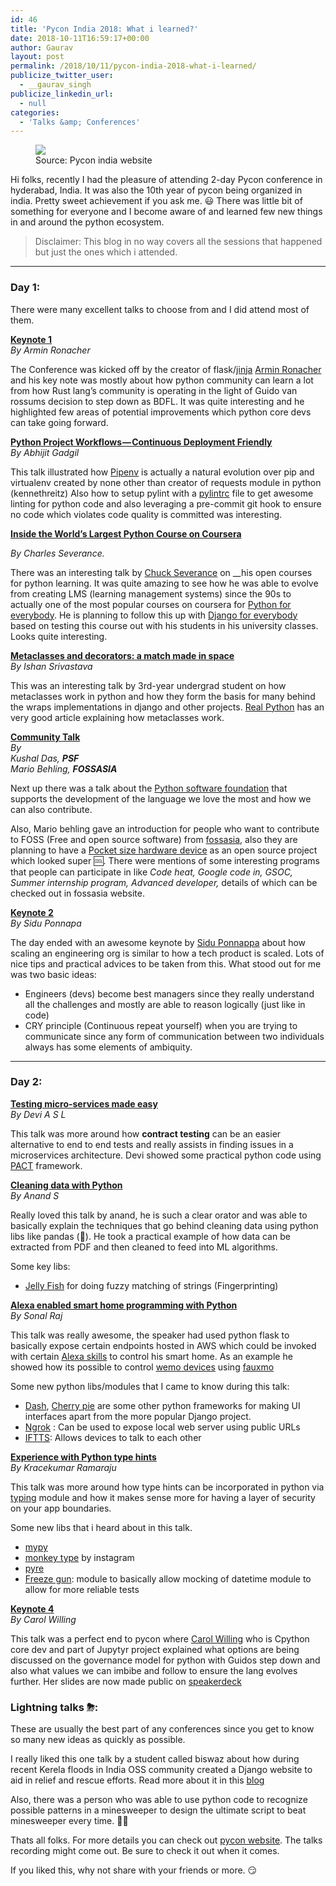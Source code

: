 ```yaml
---
id: 46
title: 'Pycon India 2018: What i learned?'
date: 2018-10-11T16:59:17+00:00
author: Gaurav
layout: post
permalink: /2018/10/11/pycon-india-2018-what-i-learned/
publicize_twitter_user:
  - __gaurav_singh
publicize_linkedin_url:
  - null
categories:
  - 'Talks &amp; Conferences'
---
```

<figure class="wp-caption"><img data-width="844" data-height="210" src="https://i0.wp.com/automationhacks.blog/wp-content/uploads/2018/10/24e58-0qa2jeiwzh_ivzp25.png?w=750&#038;ssl=1" data-recalc-dims="1" /><figcaption class="wp-caption-text">Source: Pycon india&nbsp;website</figcaption></figure> 

Hi folks, recently I had the pleasure of attending 2-day Pycon conference in hyderabad, India. It was also the 10th year of pycon being organized in india. Pretty sweet achievement if you ask me. 😃 There was little bit of something for everyone and I become aware of and learned few new things in and around the python ecosystem.

> Disclaimer: This blog in no way covers all the sessions that happened but just the ones which i attended.

* * *

### Day 1:

There were many excellent talks to choose from and I did attend most of them.

<a href="https://in.pycon.org/2018/#" title="Keynote 1" target="_blank"><strong>Keynote 1</strong></a>  
_By Armin Ronacher_

The Conference was kicked off by the creator of flask/<a href="http://lucumr.pocoo.org/" target="_blank">jinja</a> <a href="https://medium.com/u/d38a80b1d039" target="_blank">Armin Ronacher</a> and his key note was mostly about how python community can learn a lot from how Rust lang’s community is operating in the light of Guido van rossums decision to step down as BDFL. It was quite interesting and he highlighted few areas of potential improvements which python core devs can take going forward.

<a href="https://in.pycon.org/cfp/2018/proposals/python-project-workflows-continuous-deployment-friendly~bq8ya/" title="Python Project Workflows - Continuous Deployment Friendly" target="_blank"><strong>Python Project Workflows — Continuous Deployment Friendly</strong></a>  
_By Abhijit Gadgil_

This talk illustrated how <a href="https://pipenv.readthedocs.io/en/latest/" target="_blank">Pipenv</a> is actually a natural evolution over pip and virtualenv created by none other than creator of requests module in python (kennethreitz) Also how to setup pylint with a <a href="https://github.com/PyCQA/pylint" target="_blank">pylintrc</a> file to get awesome linting for python code and also leveraging a pre-commit git hook to ensure no code which violates code quality is committed was interesting.

<a href="https://in.pycon.org/cfp/2018/proposals/inside-the-worlds-largest-python-course-on-coursera~bomYe/" title="Inside the World" target="_blank"><strong>Inside the World’s Largest Python Course on Coursera</strong></a>

_By Charles Severance._

There was an interesting talk by <a href="https://medium.com/u/81da374cca2f" target="_blank">Chuck Severance</a> on __his open courses for python learning. It was quite amazing to see how he was able to evolve from creating LMS (learning management systems) since the 90s to actually one of the most popular courses on coursera for <a href="https://www.py4e.com/" target="_blank">Python for everybody</a>. He is planning to follow this up with <a href="https://www.dj4e.com/" target="_blank">Django for everybody</a> based on testing this course out with his students in his university classes. Looks quite interesting.

<a href="https://in.pycon.org/cfp/2018/proposals/metaclasses-and-decorators-a-match-made-in-space~ervpe/" title="Metaclasses and decorators: a match made in space" target="_blank"><strong>Metaclasses and decorators: a match made in space</strong></a>  
_By Ishan Srivastava_

This was an interesting talk by 3rd-year undergrad student on how metaclasses work in python and how they form the basis for many behind the wraps implementations in django and other projects. <a href="https://realpython.com/python-metaclasses/" target="_blank">Real Python</a> has an very good article explaining how metaclasses work.

<a href="https://in.pycon.org/2018/#" title="Community Talk" target="_blank"><strong>Community Talk</strong></a>  
_By&nbsp;  
Kushal Das,_ **_PSF_**_&nbsp;  
Mario Behling,_ **_FOSSASIA_**

Next up there was a talk about the <a href="https://www.python.org/psf/" target="_blank">Python software foundation</a> that supports the development of the language we love the most and how we can also contribute.

Also, Mario behling gave an introduction for people who want to contribute to FOSS (Free and open source software) from <a href="https://fossasia.org/" target="_blank">fossasia,</a> also they are planning to have a <a href="http://pslab.io/" target="_blank">Pocket size hardware device</a> as an open source project which looked super 🆒. There were mentions of some interesting programs that people can participate in like _Code heat, Google code in, GSOC, Summer internship program, Advanced developer,_ details of which can be checked out in fossasia website.

<a href="https://in.pycon.org/2018/#" title="Keynote 2" target="_blank"><strong>Keynote 2</strong></a>  
_By Sidu Ponnapa_

The day ended with an awesome keynote by <a href="https://medium.com/u/e2e244e6c6b3" target="_blank">Sidu Ponnappa</a> about how scaling an engineering org is similar to how a tech product is scaled. Lots of nice tips and practical advices to be taken from this. What stood out for me was two basic ideas:

  * Engineers (devs) become best managers since they really understand all the challenges and mostly are able to reason logically (just like in code)
  * CRY principle (Continuous repeat yourself) when you are trying to communicate since any form of communication between two individuals always has some elements of ambiquity.

* * *

### Day 2:

<a href="https://in.pycon.org/cfp/2018/proposals/testing-micro-services-made-easy~axm3b/" title="Testing micro-services made easy" target="_blank"><strong>Testing micro-services made easy</strong></a>  
_By Devi A S L_

This talk was more around how **contract testing** can be an easier alternative to end to end tests and really assists in finding issues in a microservices architecture. Devi showed some practical python code using <a href="https://docs.pact.io/" target="_blank">PACT</a> framework.

<a href="https://in.pycon.org/cfp/2018/proposals/cleaning-data-with-python~azzma/" title="Cleaning data with Python" target="_blank"><strong>Cleaning data with Python</strong></a>  
_By Anand S_

Really loved this talk by anand, he is such a clear orator and was able to basically explain the techniques that go behind cleaning data using python libs like pandas (🐼). He took a practical example of how data can be extracted from PDF and then cleaned to feed into ML algorithms.

Some key libs:

  * <a href="https://github.com/jamesturk/jellyfish" target="_blank">Jelly Fish</a> for doing fuzzy matching of strings (Fingerprinting)

<a href="https://in.pycon.org/cfp/2018/proposals/alexa-enabled-smart-home-programming-with-python~dy5nd/" title="Alexa enabled smart home programming with Python" target="_blank"><strong>Alexa enabled smart home programming with Python</strong></a>  
_By Sonal Raj_

This talk was really awesome, the speaker had used python flask to basically expose certain endpoints hosted in AWS which could be invoked with certain <a href="https://developer.amazon.com/alexa-skills-kit" target="_blank">Alexa skills</a> to control his smart home. As an example he showed how its possible to control <a href="https://www.belkin.com/us/Products/smarthome-iot/c/wemo/" target="_blank">wemo devices</a> using <a href="https://media.readthedocs.org/pdf/fauxmo/latest/fauxmo.pdf" target="_blank">fauxmo</a>

Some new python libs/modules that I came to know during this talk:

  * <a href="https://plot.ly/products/dash/" target="_blank">Dash</a>, <a href="https://cherrypy.org/" target="_blank">Cherry pie</a> are some other python frameworks for making UI interfaces apart from the more popular Django project.
  * <a href="https://ngrok.com/" target="_blank">Ngrok</a>&nbsp;: Can be used to expose local web server using public URLs
  * <a href="https://ifttt.com/" target="_blank">IFTTS</a>: Allows devices to talk to each other

<a href="https://in.pycon.org/cfp/2018/proposals/experience-with-python-type-hints~dwl1e/" title="Experience with Python type hints" target="_blank"><strong>Experience with Python type hints</strong></a>  
_By Kracekumar Ramaraju_

This talk was more around how type hints can be incorporated in python via <a href="https://docs.python.org/3/library/typing.html" target="_blank">typing</a> module and how it makes sense more for having a layer of security on your app boundaries.

Some new libs that i heard about in this talk.

  * <a href="http://mypy-lang.org/" target="_blank">mypy</a>
  * <a href="https://github.com/Instagram/MonkeyType" target="_blank">monkey type</a> by instagram
  * <a href="https://pyre-check.org/" target="_blank">pyre</a>
  * <a href="https://github.com/spulec/freezegun" target="_blank">Freeze gun</a>: module to basically allow mocking of datetime module to allow for more reliable tests

<a href="https://in.pycon.org/2018/#" title="Keynote 4" target="_blank"><strong>Keynote 4</strong></a>  
_By Carol Willing_

This talk was a perfect end to pycon where <a href="https://medium.com/u/cebb27c32786" target="_blank">Carol Willing</a> who is Cpython core dev and part of Jupytyr project explained what options are being discussed on the governance model for python with Guidos step down and also what values we can imbibe and follow to ensure the lang evolves further. Her slides are now made public on <a href="https://speakerdeck.com/willingc/the-future-of-python" target="_blank">speakerdeck</a>

### Lightning talks&nbsp;⛈:

These are usually the best part of any conferences since you get to know so many new ideas as quickly as possible.

I really liked this one talk by a student called biswaz about how during recent Kerela floods in India OSS community created a Django website to aid in relief and rescue efforts. Read more about it in this <a href="https://medium.com/@biswaz/at-the-eye-of-the-flood-5ddec61a87b8" target="_blank">blog</a>

Also, there was a person who was able to use python code to recognize possible patterns in a minesweeper to design the ultimate script to beat minesweeper every time. 🤷‍♂

Thats all folks. For more details you can check out <a href="https://in.pycon.org/2018/" target="_blank">pycon website</a>. The talks recording might come out. Be sure to check it out when it comes.

If you liked this, why not share with your friends or more. 😏